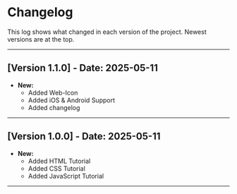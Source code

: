 # Changelog

This log shows what changed in each version of the project. Newest versions are at the top.

---

## [Version 1.1.0] - Date: 2025-05-11

* **New:**
    * Added Web-Icon
    * Added iOS & Android Support
    * Added changelog

---

## [Version 1.0.0] - Date: 2025-05-11

* **New:**
    * Added HTML Tutorial
    * Added CSS Tutorial
    * Added JavaScript Tutorial
---

